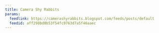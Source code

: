 ```yaml
---
title: Camera Shy Rabbits
params:
  feedlink: https://camerashyrabbits.blogspot.com/feeds/posts/default
  feedid: aff298bd8b53f54fc9763d7a5f46aaec
---
```

